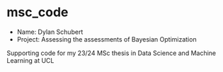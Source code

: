 # msc_code
- Name: Dylan Schubert
- Project: Assessing the assessments of Bayesian Optimization

Supporting code for my 23/24 MSc thesis in Data Science and Machine Learning at UCL


